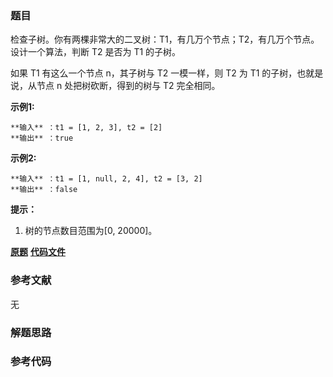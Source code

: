 ### 题目
检查子树。你有两棵非常大的二叉树：T1，有几万个节点；T2，有几万个节点。设计一个算法，判断 T2 是否为 T1 的子树。

如果 T1 有这么一个节点 n，其子树与 T2 一模一样，则 T2 为 T1 的子树，也就是说，从节点 n 处把树砍断，得到的树与 T2 完全相同。

**示例1:**

    
    
    **输入** ：t1 = [1, 2, 3], t2 = [2]
    **输出** ：true
    

**示例2:**

    
    
    **输入** ：t1 = [1, null, 2, 4], t2 = [3, 2]
    **输出** ：false
    

**提示：**

  1. 树的节点数目范围为[0, 20000]。

 **[原题](https://leetcode-cn.com/problems/check-subtree-lcci/)**    **[代码文件]()**


### 参考文献
无

### 解题思路




### 参考代码

```go


```




